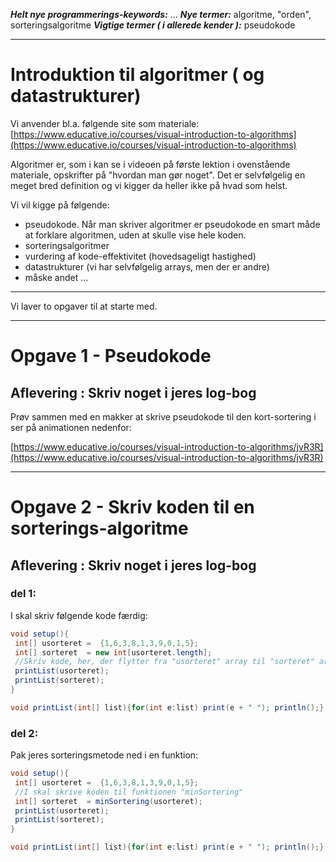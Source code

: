 ***Helt nye programmerings-keywords:*** ...
***Nye termer:*** algoritme, "orden", sorteringsalgoritme
***Vigtige termer ( i allerede kender ):*** pseudokode

------------------------------------------------

# Introduktion til algoritmer ( og datastrukturer)

Vi anvender bl.a. følgende site som materiale:    
[https://www.educative.io/courses/visual-introduction-to-algorithms](https://www.educative.io/courses/visual-introduction-to-algorithms)   

Algoritmer er, som i kan se i videoen på første lektion i ovenstående materiale, opskrifter på "hvordan man gør noget". Det er selvfølgelig en meget bred definition og vi kigger da heller ikke på hvad som helst.   

Vi vil kigge på følgende:
- pseudokode. Når man skriver algoritmer er pseudokode en smart måde at forklare algoritmen, uden at skulle vise hele koden.
- sorteringsalgoritmer
- vurdering af kode-effektivitet (hovedsageligt hastighed)
- datastrukturer (vi har selvfølgelig arrays, men der er andre)
- måske andet ...

------------------------------------------------
Vi laver to opgaver til at starte med.

------------------------------------------------

# Opgave 1 - Pseudokode
## Aflevering : Skriv noget i jeres log-bog

Prøv sammen med en makker at skrive pseudokode til den kort-sortering i ser på animationen nedenfor:

[https://www.educative.io/courses/visual-introduction-to-algorithms/jvR3R](https://www.educative.io/courses/visual-introduction-to-algorithms/jvR3R)

------------------------------------------------

# Opgave 2 - Skriv koden til en sorterings-algoritme
## Aflevering : Skriv noget i jeres log-bog

### del 1:
I skal skriv følgende kode færdig:
```java
void setup(){
 int[] usorteret =  {1,6,3,8,1,3,9,0,1,5};
 int[] sorteret  = new int[usorteret.length];
 //Skriv kode, her, der flytter fra "usorteret" array til "sorteret" array!!!
 printList(usorteret);
 printList(sorteret);
}  

void printList(int[] list){for(int e:list) print(e + " "); println();}
```

### del 2:
Pak jeres sorteringsmetode ned i en funktion:
```java
void setup(){
 int[] usorteret =  {1,6,3,8,1,3,9,0,1,5};
 //I skal skrive koden til funktionen "minSortering"
 int[] sorteret  = minSortering(usorteret);
 printList(usorteret);
 printList(sorteret);
}  

void printList(int[] list){for(int e:list) print(e + " "); println();}
```
